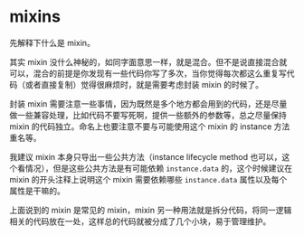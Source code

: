 # mixins

先解释下什么是 mixin。

其实 mixin 没什么神秘的，如同字面意思一样，就是混合。但不是说直接混合就可以，混合的前提是你发现有一些代码你写了多次，当你觉得每次都这么重复写代码（或者直接复制）觉得很麻烦时，就是需要考虑封装 mixin 的时候了。

封装 mixin 需要注意一些事情，因为既然是多个地方都会用到的代码，还是尽量做一些兼容处理，比如代码不要写死啊，提供一些额外的参数等，总之尽量保持 mixin 的代码独立。命名上也要注意不要与可能使用这个 mixin 的 instance 方法重名等。

我建议 mixin 本身只导出一些公共方法（instance lifecycle method 也可以，这个看情况），但是这些公共方法是有可能依赖 `instance.data` 的，这个时候建议在 mixin 的开头注释上说明这个 mixin 需要依赖哪些 `instance.data` 属性以及每个属性是干嘛的。

上面说到的 mixin 是常见的 mixin，mixin 另一种用法就是拆分代码，将同一逻辑相关的代码放在一处，这样总的代码就被分成了几个小块，易于管理维护。